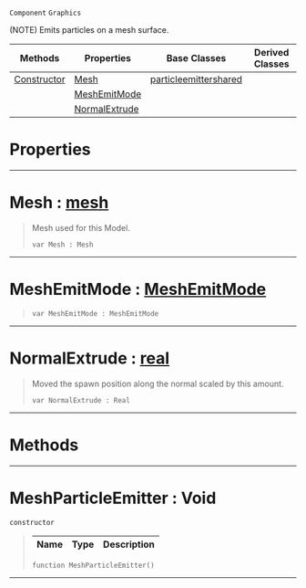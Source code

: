  `Component` `Graphics`



(NOTE) Emits particles on a mesh surface.

|Methods|Properties|Base Classes|Derived Classes|
|---|---|---|---|
|[ Constructor](meshparticleemitter.md#meshparticleemitter-void)|[ Mesh](meshparticleemitter.md#mesh-zilch-engine-documen)|[particleemittershared](particleemittershared.md)| |
| |[ MeshEmitMode](meshparticleemitter.md#meshemitmode-zilch-engine)| | |
| |[ NormalExtrude](meshparticleemitter.md#normalextrude-zilch-engin)| | |


 #  Properties


---  
 #  Mesh : [mesh](mesh.md)

> Mesh used for this Model.
> ```TS:Nada
> var Mesh : Mesh


---  
 #  MeshEmitMode : [MeshEmitMode](../enum_reference.md#meshemitmode)

> 
> ```TS:Nada
> var MeshEmitMode : MeshEmitMode


---  
 #  NormalExtrude : [real](../nada_base_types/real.md)

> Moved the spawn position along the normal scaled by this amount.
> ```TS:Nada
> var NormalExtrude : Real


---  
 #  Methods


---  
 #  MeshParticleEmitter : Void

 `constructor`

> 
> |Name|Type|Description|
> |---|---|---|
> ```TS:Nada
> function MeshParticleEmitter()
> ``` 


---  
 

 